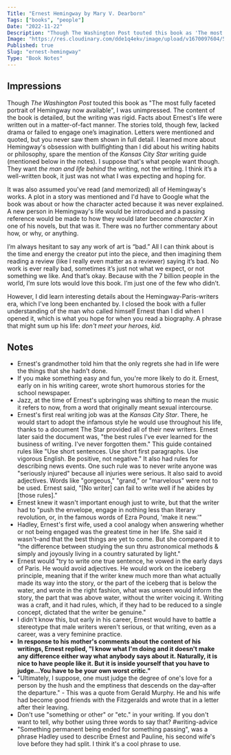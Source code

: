 ```yaml
---
Title: "Ernest Hemingway by Mary V. Dearborn"
Tags: ["books", "people"]
Date: "2022-11-22"
Description: "Though The Washington Post touted this book as 'The most fully faceted portrait of Hemingway now available', I was unimpressed."
Image: "https://res.cloudinary.com/dde1q4ekv/image/upload/v1670097604/51UuOAoN0kL._AC_SY780__1_fd8fpn.jpg"
Published: true
Slug: "ernest-hemingway"
Type: "Book Notes"
---
```

## Impressions
Though *The Washington Post* touted this book as "The most fully faceted portrait of Hemingway now available", I was unimpressed. The content of the book is detailed, but the writing was rigid. Facts about Ernest's life were written out in a matter-of-fact manner. The stories told, though few, lacked drama or failed to engage one’s imagination. Letters were mentioned and quoted, but you never saw them shown in full detail. I learned more about Hemingway's obsession with bullfighting than I did about his writing habits or philosophy, spare the mention of the *Kansas City Star* writing guide (mentioned below in the notes). I suppose that's what people want though. They want *the man and life behind* the writing, not the writing. I think it’s a well-written book, it just was not what I was expecting and hoping for.

It was also assumed you've read (and memorized) all of Hemingway's works. A plot in a story was mentioned and I'd have to Google what the book was about or how the character acted because it was never explained. A new person in Hemingway's life would be introduced and a passing reference would be made to how they would later become *character X* in one of his novels, but that was it. There was no further commentary about how, or why, or anything.

I’m always hesitant to say any work of art is “bad.” All I can think about is the time and energy the creator put into the piece, and then imagining them reading a review (like I really even matter as a reviewer) saying it’s bad. No work is ever really bad, sometimes it’s just not what we expect, or not something we like. And that’s okay. Because with the 7 billion people in the world, I’m sure lots would love this book. I’m just one of the few who didn’t.

However, I did learn interesting details about the Hemingway-Paris-writers era, which I've long been enchanted by. I closed the book with a fuller understanding of the man who called himself Ernest than I did when I opened it, which is what you hope for when you read a biography. A phrase that might sum up his life: *don't meet your heroes, kid.*

## Notes
- Ernest's grandmother told him that the only regrets she had in life were the things that she hadn't done.
- If you make something easy and fun, you're more likely to do it. Ernest, early on in his writing career, wrote short humorous stories for the school newspaper.
- Jazz, at the time of Ernest's upbringing was shifting to mean the music it refers to now, from a word that originally meant sexual intercourse.
- Ernest's first real writing job was at the *Kansas City Star*. There, he would start to adopt the infamous style he would use throughout his life, thanks to a document The Star provided all of their new writers. Ernest later said the document was, "the best rules I've ever learned for the business of writing. I've never forgotten them." This guide contained rules like "Use short sentences. Use short first paragraphs. Use vigorous English. Be positive, not negative." It also had rules for describing news events. One such rule was to never write anyone was "seriously injured" because all injuries were serious. It also said to avoid adjectives. Words like "gorgeous," "grand," or "marvelous" were not to be used. Ernest said, "[No writer] can fail to write well if he abides by [those rules]."
- Ernest knew it wasn't important enough just to write, but that the writer had to "push the envelope, engage in nothing less than literary revolution, or, in the famous words of Ezra Pound, 'make it new.'"
- Hadley, Ernest's first wife, used a cool analogy when answering whether or not being engaged was the greatest time in her life. She said it wasn't–and that the best things are yet to come. But she compared it to "the difference between studying the sun thru astronomical methods & simply and joyously living in a country saturated by light."
- Ernest would "try to write one true sentence, he vowed in the early days of Paris. He would avoid adjectives. He would work on the iceberg principle, meaning that if the writer knew much more than what actually made its way into the story, or the part of the iceberg that is below the water, and wrote in the right fashion, what was unseen would inform the story, the part that was above water, without the writer voicing it. Writing was a craft, and it had rules, which, if they had to be reduced to a single concept, dictated that the writer be genuine."
- I didn't know this, but early in his career, Ernest would have to battle a stereotype that male writers weren't serious, or that writing, even as a career, was a very feminine practice.
- **In response to his mother's comments about the content of his writings, Ernest replied, "I know what I'm doing and it doesn't make any difference either way what anybody says about it. Naturally, it is nice to have people like it. But it is inside yourself that you have to judge...You have to be your own worst critic."**
- "Ultimately, I suppose, one must judge the degree of one's love for a person by the hush and the emptiness that descends on the day–after the departure." - This was a quote from Gerald Murphy. He and his wife had become good friends with the Fitzgeralds and wrote that in a letter after their leaving.
 - Don't use "something or other" or "etc." in your writing. If you don't want to tell, why bother using three words to say that? #writing-advice
 - "Something permanent being ended for something passing", was a phrase Hadley used to describe Ernest and Pauline, his second wife's love before they had split. I think it's a cool phrase to use.
